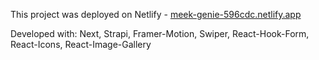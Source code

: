 This project was deployed on Netlify - [meek-genie-596cdc.netlify.app](https://meek-genie-596cdc.netlify.app/)

Developed with: Next, Strapi, Framer-Motion, Swiper, React-Hook-Form, React-Icons, React-Image-Gallery
